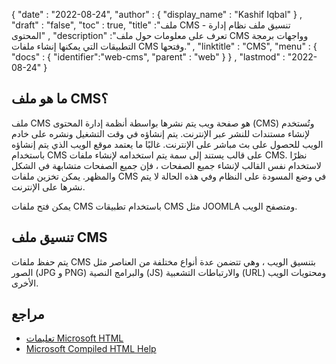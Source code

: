 {
  "date" : "2022-08-24",
  "author" : {
    "display_name" : "Kashif Iqbal"
} ,
  "draft" : "false",
  "toc" : true,
  "title" :"ملف CMS - تنسيق ملف نظام إدارة المحتوى" ,
  "description" :"تعرف على معلومات حول ملف CMS وواجهات برمجة التطبيقات التي يمكنها إنشاء ملفات CMS وفتحها." ,
  "linktitle" : "CMS",
  "menu" : {
    "docs" : {
      "identifier":"web-cms",
      "parent" : "web"
}
} ,
  "lastmod" : "2022-08-24"
}

## ما هو ملف CMS؟

ملف CMS هو صفحة ويب يتم نشرها بواسطة أنظمة إدارة المحتوى (CMS) وتُستخدم لإنشاء مستندات للنشر عبر الإنترنت. يتم إنشاؤه في وقت التشغيل ونشره على خادم الويب للحصول على بث مباشر على الإنترنت. غالبًا ما يعتمد موقع الويب الذي يتم إنشاؤه باستخدام CMS على قالب يستند إلى سمة يتم استخدامه لإنشاء ملفات CMS. نظرًا لاستخدام نفس القالب لإنشاء جميع الصفحات ، فإن جميع الصفحات متشابهة في الشكل والمظهر. يمكن تخزين ملفات CMS في وضع المسودة على النظام وفي هذه الحالة لا يتم نشرها على الإنترنت.

يمكن فتح ملفات CMS باستخدام تطبيقات CMS مثل JOOMLA ومتصفح الويب.

## تنسيق ملف CMS

يتم حفظ ملفات CMS بتنسيق الويب ، وهي تتضمن عدة أنواع مختلفة من العناصر مثل الصور (JPG و PNG) والبرامج النصية (JS) والارتباطات التشعبية (URL) ومحتويات الويب الأخرى.

## مراجع

* [تعليمات Microsoft HTML](https://docs.microsoft.com/en-us/previous-versions/windows/desktop/htmlhelp/microsoft-html-help-1-4-sdk)
* [Microsoft Compiled HTML Help](https://en.wikipedia.org/wiki/Microsoft_Compiled_HTML_Help)

